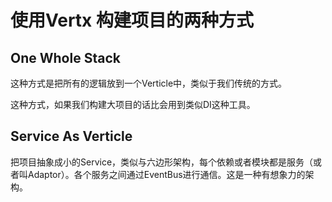 # 使用Vertx 构建项目的两种方式

## One Whole Stack

这种方式是把所有的逻辑放到一个Verticle中，类似于我们传统的方式。

这种方式，如果我们构建大项目的话比会用到类似DI这种工具。

## Service As Verticle

把项目抽象成小的Service，类似与六边形架构，每个依赖或者模块都是服务（或者叫Adaptor）。各个服务之间通过EventBus进行通信。这是一种有想象力的架构。